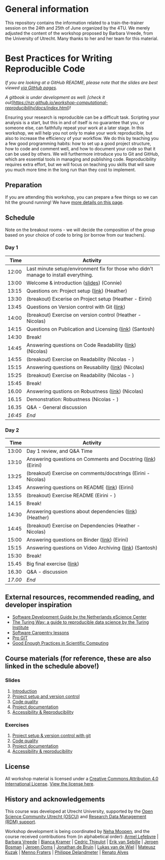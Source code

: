 # General information 
  This repository contains the information related to a train-the-trainer session on the 24th and 25th of June organized by the 4TU. 
  We merely adjusted the content of the workshop proposed by Barbara Vreede, from the University of Utrecht. Many thanks to her and her team for this material. 
  
  

# Best Practices for Writing Reproducible Code

_If you are looking at a GitHub README, please note that the slides are best viewed [via GitHub pages](https://nzr.github.io/workshop-computational-reproducibility)._

_A gitbook is under development as well: [check it out]https://nzr.github.io/workshop-computational-reproducibility/docs/index.html)!_

Ensuring your research is reproducible can be a difficult task.
Scripting your analysis is a start, but this in and of itself is no guarantee that you, or someone else, can faithfully repeat your work at a later stage.
In this workshop, we will help you not only to make your work reproducible, but also to increase the efficiency of your workflow.
We do this by teaching you a few good programming habits: how to set up a good project structure, how to code and comment well, and how to document your code so that it can be used by others.
We will furthermore introduce you to Git and GitHub, which are essential tools in managing and publishing code.
Reproducibility requires extra effort, but we will focus on teaching you skills that will save you much more time in the long run than they cost to implement.

## Preparation

If you are attending this workshop, you can prepare a few things so we can hit the ground running!
We have [more details on this page](preparations).


## Schedule

Note on the breakout rooms - we will decide the composition of the group based on your choice of code to bring (or borrow from our teachers).
### Day 1

| Time  | Activity |
|-------:|----------|
| 12:00 | Last minute setup/environment fix for those who didn't manage to install everything.| 
| 13:00 | Welcome & introduction ([slides](slides/slides_introduction.html)) (Connie)| 
| 13:15 | Questions on: Project setup ([link](exercises/project-setup.md)) (Heather)|
| 13:30 | (breakout) Excerise on Project setup (Heather - Eirini)|
| 13:45 | Questions on Version control with Git ([link](exercises/project-setup.md#2))|
| 14:00 | (breakout) Exercise on version control (Heather - Nicolas)|
| 14:15 | Questions on Publication and Licensing ([link](exercises/project-setup.md#3)) (Santosh)|
| 14:30 | Break! |
| 14:45 | Answering questions on Code Readability ([link](exercises/code-quality.md#1)) (Nicolas) |
| 14:55 | (breakout) Exercise on Readability (Nicolas - ) |
| 15:15 | Answering questions on Reusability ([link](exercises/code-quality.md#2-exercise)) (Nicolas)| 
| 15:25 | (breakout) Exercise on Readability (Nicolas - )|
| 15:45 | Break! |
| 16.00 | Answering qustions on Robustness ([link](exercises/code-quality.md#3-exercise)) (Nicolas)|
| 16.15 | Demonstration: Robustness (Nicolas - )|
| 16.35 | Q&A - General discussion|
| _16:45_ | _End_ |


### Day 2

| Time  | Activity |
|-------:|----------|
| 13:00 | Day 1 review, and Q&A Time | 
| 13:10 | Answering questions on Comments and Docstring ([link](exercises/documentation.md#12-exercise)) (Eirini)|
| 13:25 | (breakout) Exercise on comments/docstrings (Eirini - Nicolas)|
| 13:45 | Answering questions on README ([link](exercises/documentation.md#22-exercise)) (Eirini)|
| 13.55 | (breakout)  Exercise README (Eirini - ) |
| 14.15 | Break!|
| 14:30 | Answering questions about dependencies ([link](exercises/documentation.md#12-exercise)) (Heather)|
| 14:45 | (breakout) Exercise on Dependencies (Heather - Nicolas)|
| 15:00 | Answering questions on Binder ([link](exercises/reproducibility.md#12-exercise)) (Eirini)|
| 15:15 | Answering questions on Video Archiving ([link](exercises/reproducibility.md#12-exercise)) (Santosh)|
| 15:30 | Break! |
| 15.45 | Big final exercise  ([link](slides/slides_reproducibility.md#18))| 
| 16.30 | Q&A - discussion |
| _17.00_ | _End_ |



## External resources, recommended reading, and developer inspiration

- [Software Development Guide by the Netherlands eScience Center](https://guide.esciencecenter.nl/)
- [The Turing Way: a guide to reproducible data science by the Turing Institute](https://the-turing-way.netlify.app/welcome)
- [Software Carpentry lessons](https://github.com/swcarpentry/swcarpentry)
- [Pro GIT](https://www.git-scm.com/book/en/v2)
- [Good Enough Practices in Scientific Computing](https://journals.plos.org/ploscompbiol/article?id=10.1371/journal.pcbi.1005510)

## Course materials (for reference, these are also linked in the schedule above!)

### Slides
1. [Introduction](slides/slides_introduction.html)
1. [Project setup and version control](slides/slides_project-setup.html)
1. [Code quality](slides/slides_code-quality.html)
1. [Project documentation](slides/slides_documentation.html)
1. [Accessibility & Reproducibility](slides/slides_reproducibility.html)


### Exercises
1. [Project setup & version control with git](exercises/project-setup.md)
1. [Code quality](exercises/code-quality.md) 
1. [Project documentation](exercises/documentation.md) 
1. [Accessibility & reproducibility](exercises/reproducibility.md) 


## License

All workshop material is licensed under a [Creative Commons Attribution 4.0 International License](http://creativecommons.org/licenses/by/4.0/). [View the license here](https://github.com/UtrechtUniversity/workshop-computational-reproducibility/blob/master/LICENSE.md).


## History and acknowledgements

This course was developed at Utrecht University, supported by the [Open Science Community Utrecht (OSCU)](https://openscience-utrecht.com) and [Research Data Management (RDM) support](https://www.uu.nl/en/research/research-data-management).

Workshop development is being coordinated by [Neha Moopen](https://github.com/nehamoopen), and the course received contributions from (in alphabetical order):
[Armel Lefebvre](https://github.com/armell)
| [Barbara Vreede](https://github.com/bvreede)
| [Bianca Kramer](https://github.com/bmkramer)
| [Cedric Thieulot](https://github.com/cedrict)
| [Erik van Sebille](https://github.com/erikvansebille)
| [Jeroen Bosman](https://github.com/JeroenBosman)
| [Jeroen Ooms](https://github.com/jeroen)
| [Jonathan de Bruin](https://github.com/J535D165)
| [Lukas van de Wiel](https://github.com/hooiberg)
| [Mateusz Kuzak](https://twitter.com/matkuzak)
| [Menno Fraters](https://github.com/MFraters)
| [Philippe Delandmeter](https://github.com/delandmeterp)
| [Renato Alves](https://github.com/unode)

